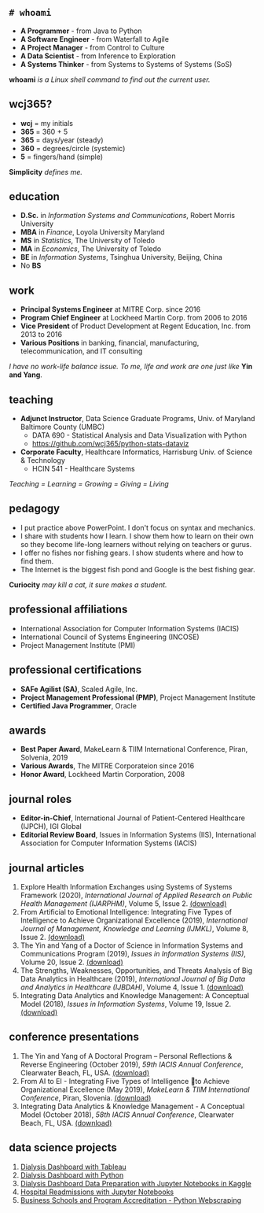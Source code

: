 ## `# whoami`
* **A Programmer** - from Java to Python
* **A Software Engineer** - from Waterfall to Agile
* **A Project Manager** - from Control to Culture
* **A Data Scientist** - from Inference to Exploration
* **A Systems Thinker** - from Systems to Systems of Systems (SoS)

**whoami** *is a Linux shell command to find out the current user.*

## wcj365?
* **wcj** = my initials
* **365** = 360 + 5
* **365** = days/year (steady)
* **360** = degrees/circle (systemic)
* **5** = fingers/hand (simple)

**Simplicity** *defines me.*

## education
* **D.Sc.** in *Information Systems and Communications*, Robert Morris University
* **MBA** in *Finance*, Loyola University Maryland
* **MS** in *Statistics*, The University of Toledo
* **MA** in *Economics*, The University of Toledo
* **BE** in *Information Systems*, Tsinghua University, Beijing, China
* No **BS**

## work
* **Principal Systems Engineer** at MITRE Corp. since 2016
* **Program Chief Engineer** at Lockheed Martin Corp. from 2006 to 2016
* **Vice President** of Product Development at Regent Education, Inc. from 2013 to 2016
* **Various Positions** in banking, financial, manufacturing, telecommunication, and IT consulting

*I have no work-life balance issue. To me, life and work are one just like* **Yin and Yang**.

## teaching
* **Adjunct Instructor**, Data Science Graduate Programs, Univ. of Maryland Baltimore County (UMBC) 
    * DATA 690 - Statistical Analysis and Data Visualization with Python
    * https://github.com/wcj365/python-stats-dataviz
* **Corporate Faculty**, Healthcare Informatics, Harrisburg Univ. of Science & Technology
    * HCIN 541 - Healthcare Systems

*Teaching = Learning = Growing = Giving = Living*

## pedagogy
- I put practice above PowerPoint. I don't focus on syntax and mechanics.
- I share with students how I learn. I show them how to learn on their own so they become life-long learners without relying on teachers or gurus. 
- I offer no fishes nor fishing gears. I show students where and how to find them.
- The Internet is the biggest fish pond and Google is the best fishing gear. 

**Curiocity** *may kill a cat, it sure makes a student.*

## professional affiliations
*	International Association for Computer Information Systems (IACIS)
*	International Council of Systems Engineering (INCOSE)
*	Project Management Institute (PMI)

## professional certifications
* **SAFe Agilist (SA)**, Scaled Agile, Inc.
* **Project Management Professional (PMP)**, Project Management Institute 
* **Certified Java Programmer**, Oracle 

## awards
* **Best Paper Award**, MakeLearn & TIIM International Conference, Piran, Solvenia, 2019 
* **Various Awards**, The MITRE Corporateion since 2016
* **Honor Award**, Lockheed Martin Corporation, 2008

## journal roles
* **Editor-in-Chief**, International Journal of Patient-Centered Healthcare (IJPCH), IGI Global 
* **Editorial Review Board**, Issues in Information Systems (IIS), International Association for Computer Information Systems (IACIS)

## journal articles
1. Explore Health Information Exchanges using Systems of Systems Framework (2020), *International Journal of Applied Research on Public Health Management (IJARPHM)*, Volume 5, Issue 2. [(download)](https://www.igi-global.com/journal/international-journal-applied-research-public/214902)
2. From Artificial to Emotional Intelligence: Integrating Five Types of Intelligence to Achieve Organizational Excellence (2019), *International Journal of Management, Knowledge and Learning (IJMKL)*, Volume 8, Issue 2. [(download)](http://www.issbs.si/press/ISSN/2232-5697/8_125-144.pdf)
3. The Yin and Yang of a Doctor of Science in Information Systems and Communications Program (2019), *Issues in Information Systems (IIS)*, Volume 20, Issue 2. [(download)](http://www.iacis.org/iis/2019/2_iis_2019_128-139.pdf)
4. The Strengths, Weaknesses, Opportunities, and Threats Analysis of Big Data Analytics in Healthcare (2019), *International Journal of Big Data and Analytics in Healthcare (IJBDAH)*, Volume 4, Issue 1. [(download)](https://github.com/wcj365/wcj365.github.io/blob/master/docs/The-Strengths-Weaknesses-Opportunities-and-Threats-Analysis-of-Big-Data-Analytics-in-Healthcare.pdf)
5. Integrating Data Analytics and Knowledge Management: A Conceptual Model (2018), *Issues in Information Systems*, Volume 19, Issue 2. [(download)](http://www.iacis.org/iis/2018/2_iis_2018_208-216.pdf)

## conference presentations
1. The Yin and Yang of A Doctoral Program – Personal Reflections & Reverse Engineering (October 2019), *59th IACIS Annual Conference*, Clearwater Beach, FL, USA. [(download)](https://github.com/wcj365/wcj365.github.io/blob/master/docs/Yin%20Yang%20Research%20Model%202019%20IACIS.pptx)
2. From AI to EI - Integrating Five Types of Intelligence to Achieve Organizational Excellence (May 2019), *MakeLearn & TIIM International Conference*, Piran, Slovenia. [(download)](https://github.com/wcj365/wcj365.github.io/blob/master/docs/From%20AI%20to%20EI%20Final.pptx)
3. Integrating Data Analytics & Knowledge Management - A Conceptual Model (October 2018), *58th IACIS Annual Conference*, Clearwater Beach, FL, USA. [(download)](https://github.com/wcj365/wcj365.github.io/blob/master/docs/Integrating%20Data%20Analytics%20and%20Knowledge%20Management.pptx)

## data science projects
1. [Dialysis Dashboard with Tableau](https://public.tableau.com/profile/jaywang) 
2. [Dialysis Dashboard with Python](https://github.com/wcj365/dialysis-dashboard)
3. [Dialysis Dashboard Data Preparation with Jupyter Notebooks in Kaggle](https://www.kaggle.com/wcj365/rmudsc)
4. [Hospital Readmissions with Jupyter Notebooks](https://github.com/wcj365/hospital-readmissions)
5. [Business Schools and Program Accreditation - Python Webscraping](https://github.com/wcj365/accreditation)
